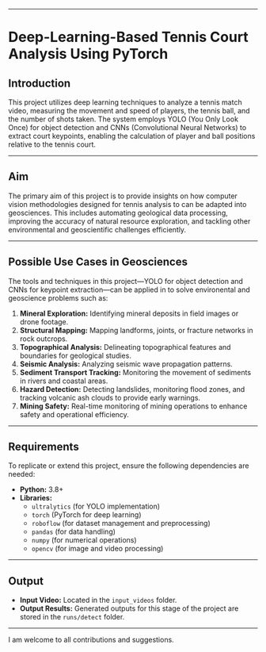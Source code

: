 
---

# **Deep-Learning-Based Tennis Court Analysis Using PyTorch**

## **Introduction**
This project utilizes deep learning techniques to analyze a tennis match video, measuring the movement and speed of players, the tennis ball, and the number of shots taken. The system employs YOLO (You Only Look Once) for object detection and CNNs (Convolutional Neural Networks) to extract court keypoints, enabling the calculation of player and ball positions relative to the tennis court.

---

## **Aim**
The primary aim of this project is to provide insights on how computer vision methodologies designed for tennis analysis to can be adapted into geosciences. This includes automating geological data processing, improving the accuracy of natural resource exploration, and tackling other environmental and geoscientific challenges efficiently.

---

## **Possible Use Cases in Geosciences**
The tools and techniques in this project—YOLO for object detection and CNNs for keypoint extraction—can be applied in to solve environental and geoscience problems such as:

1. **Mineral Exploration:** Identifying mineral deposits in field images or drone footage.
2. **Structural Mapping:** Mapping landforms, joints, or fracture networks in rock outcrops.
3. **Topographical Analysis:** Delineating topographical features and boundaries for geological studies.
4. **Seismic Analysis:** Analyzing seismic wave propagation patterns.
5. **Sediment Transport Tracking:** Monitoring the movement of sediments in rivers and coastal areas.
6. **Hazard Detection:** Detecting landslides, monitoring flood zones, and tracking volcanic ash clouds to provide early warnings.
7. **Mining Safety:** Real-time monitoring of mining operations to enhance safety and operational efficiency.

---

## **Requirements**
To replicate or extend this project, ensure the following dependencies are needed:

- **Python:** 3.8+
- **Libraries:**
  - `ultralytics` (for YOLO implementation)
  - `torch` (PyTorch for deep learning)
  - `roboflow` (for dataset management and preprocessing)
  - `pandas` (for data handling)
  - `numpy` (for numerical operations)
  - `opencv` (for image and video processing)

---

## **Output**
- **Input Video:** Located in the `input_videos` folder.  
- **Output Results:** Generated outputs for this stage of the project are stored in the `runs/detect` folder.

---

I am welcome to all contributions and suggestions.